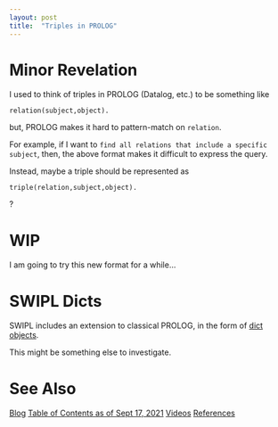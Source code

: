 ```yaml
---
layout: post
title:  "Triples in PROLOG"
---
```


# Minor Revelation
I used to think of triples in PROLOG (Datalog, etc.) to be something like
```
relation(subject,object).
```
but, PROLOG makes it hard to pattern-match on `relation`.

For example, if I want to `find all relations that include a specific subject`, then, the above format makes it difficult to express the query.

Instead, maybe a triple should be represented as
```
triple(relation,subject,object).
```
?

# WIP

I am going to try this new format for a while...

# SWIPL Dicts

SWIPL includes an extension to classical PROLOG, in the form of [dict objects](https://www.swi-prolog.org/pldoc/man?section=bidicts).

This might be something else to investigate.

# See Also

[Blog](https://guitarvydas.github.io)
[Table of Contents as of Sept 17, 2021](https://guitarvydas.github.io/2021/09/21/Table-of-Contents-Sept-17-2021.html)
[Videos](https://www.youtube.com/channel/UC2bdO9l84VWGlRdeNy5)
[References](https://guitarvydas.github.io/2021/01/14/References.html)

<script src="https://utteranc.es/client.js" 
        repo="guitarvydas/guitarvydas.github.io" 
        issue-term="pathname" 
        theme="github-light" 
        crossorigin="anonymous" 
        async> 
</script> 
